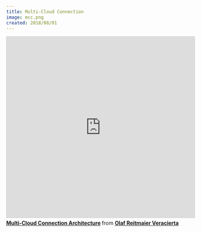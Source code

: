 ```yaml
---
title: Multi-Cloud Connection
image: mcc.png
created: 2018/08/01
---
```


<div class="text-center">
<iframe src="https://www.slideshare.net/slideshow/embed_code/key/cFNz60cSAsNh8X" width="595" height="485" frameborder="0" marginwidth="0" marginheight="0" scrolling="no" style="border:1px solid #CCC; border-width:1px; margin-bottom:5px; max-width: 100%;" allowfullscreen> </iframe> <div style="margin-bottom:5px"> <strong> <a href="https://www.slideshare.net/olafrv/multicloud-connection-architecture-125089127" title="Multi-Cloud Connection Architecture" target="_blank">Multi-Cloud Connection Architecture</a> </strong> from <strong><a href="https://www.slideshare.net/olafrv" target="_blank">Olaf Reitmaier Veracierta</a></strong> </div>
</div>